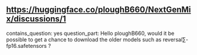 ## https://huggingface.co/ploughB660/NextGenMix/discussions/1

contains_question: yes
question_part: Hello ploughB660, would it be possible to get a chance to download the older models such as reversal∑-fp16.safetensors ?